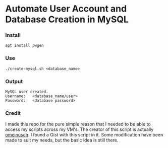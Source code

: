 # Automate User Account and Database Creation in MySQL

### Install

```
apt install pwgen
```

### Use

```
./create-mysql.sh <database_name>
```

### Output

```
MySQL user created.
Username:   <database_name/user>
Password:   <database password>
```

### Credit

I made this repo for the pure simple reason that I needed to be able to access my scripts across my VM's. The creator of this script is actually  [omeinusch](https://gist.github.com/omeinusch). I found a Gist with this script in it. Some modification have been made to suit my needs, but the basic idea is still there.

